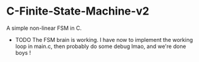 # C-Finite-State-Machine-v2
A simple non-linear FSM in C.


  - TODO
The FSM brain is working.
I have now to implement the working loop in main.c, then probably do some debug lmao, and we're done boys !
